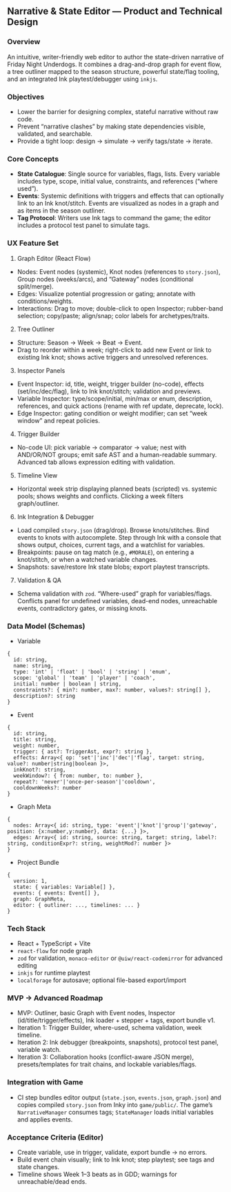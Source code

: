 ## Narrative & State Editor — Product and Technical Design

### Overview
An intuitive, writer-friendly web editor to author the state-driven narrative of Friday Night Underdogs. It combines a drag-and-drop graph for event flow, a tree outliner mapped to the season structure, powerful state/flag tooling, and an integrated Ink playtest/debugger using `inkjs`.

### Objectives
- Lower the barrier for designing complex, stateful narrative without raw code.
- Prevent “narrative clashes” by making state dependencies visible, validated, and searchable.
- Provide a tight loop: design → simulate → verify tags/state → iterate.

### Core Concepts
- **State Catalogue**: Single source for variables, flags, lists. Every variable includes type, scope, initial value, constraints, and references (“where used”).
- **Events**: Systemic definitions with triggers and effects that can optionally link to an Ink knot/stitch. Events are visualized as nodes in a graph and as items in the season outliner.
- **Tag Protocol**: Writers use Ink tags to command the game; the editor includes a protocol test panel to simulate tags.

### UX Feature Set
1) Graph Editor (React Flow)
- Nodes: Event nodes (systemic), Knot nodes (references to `story.json`), Group nodes (weeks/arcs), and “Gateway” nodes (conditional split/merge).
- Edges: Visualize potential progression or gating; annotate with conditions/weights.
- Interactions: Drag to move; double-click to open Inspector; rubber-band selection; copy/paste; align/snap; color labels for archetypes/traits.

2) Tree Outliner
- Structure: Season → Week → Beat → Event.
- Drag to reorder within a week; right-click to add new Event or link to existing Ink knot; shows active triggers and unresolved references.

3) Inspector Panels
- Event Inspector: id, title, weight, trigger builder (no-code), effects (set/inc/dec/flag), link to Ink knot/stitch; validation and previews.
- Variable Inspector: type/scope/initial, min/max or enum, description, references, and quick actions (rename with ref update, deprecate, lock).
- Edge Inspector: gating condition or weight modifier; can set “week window” and repeat policies.

4) Trigger Builder
- No-code UI: pick variable → comparator → value; nest with AND/OR/NOT groups; emit safe AST and a human-readable summary. Advanced tab allows expression editing with validation.

5) Timeline View
- Horizontal week strip displaying planned beats (scripted) vs. systemic pools; shows weights and conflicts. Clicking a week filters graph/outliner.

6) Ink Integration & Debugger
- Load compiled `story.json` (drag/drop). Browse knots/stitches. Bind events to knots with autocomplete. Step through Ink with a console that shows output, choices, current tags, and a watchlist for variables.
- Breakpoints: pause on tag match (e.g., `#MORALE`), on entering a knot/stitch, or when a watched variable changes.
- Snapshots: save/restore Ink state blobs; export playtest transcripts.

7) Validation & QA
- Schema validation with `zod`. “Where-used” graph for variables/flags. Conflicts panel for undefined variables, dead-end nodes, unreachable events, contradictory gates, or missing knots.

### Data Model (Schemas)
- Variable
```
{
  id: string,
  name: string,
  type: 'int' | 'float' | 'bool' | 'string' | 'enum',
  scope: 'global' | 'team' | 'player' | 'coach',
  initial: number | boolean | string,
  constraints?: { min?: number, max?: number, values?: string[] },
  description?: string
}
```
- Event
```
{
  id: string,
  title: string,
  weight: number,
  trigger: { ast?: TriggerAst, expr?: string },
  effects: Array<{ op: 'set'|'inc'|'dec'|'flag', target: string, value?: number|string|boolean }>,
  inkKnot?: string,
  weekWindow?: { from: number, to: number },
  repeat?: 'never'|'once-per-season'|'cooldown',
  cooldownWeeks?: number
}
```
- Graph Meta
```
{
  nodes: Array<{ id: string, type: 'event'|'knot'|'group'|'gateway', position: {x:number,y:number}, data: {...} }>,
  edges: Array<{ id: string, source: string, target: string, label?: string, conditionExpr?: string, weightMod?: number }>
}
```
- Project Bundle
```
{
  version: 1,
  state: { variables: Variable[] },
  events: { events: Event[] },
  graph: GraphMeta,
  editor: { outliner: ..., timelines: ... }
}
```

### Tech Stack
- React + TypeScript + Vite
- `react-flow` for node graph
- `zod` for validation, `monaco-editor` or `@uiw/react-codemirror` for advanced editing
- `inkjs` for runtime playtest
- `localforage` for autosave; optional file-based export/import

### MVP → Advanced Roadmap
- MVP: Outliner, basic Graph with Event nodes, Inspector (id/title/trigger/effects), Ink loader + stepper + tags, export bundle v1.
- Iteration 1: Trigger Builder, where-used, schema validation, week timeline.
- Iteration 2: Ink debugger (breakpoints, snapshots), protocol test panel, variable watch.
- Iteration 3: Collaboration hooks (conflict-aware JSON merge), presets/templates for trait chains, and lockable variables/flags.

### Integration with Game
- CI step bundles editor output (`state.json`, `events.json`, `graph.json`) and copies compiled `story.json` from Inky into `game/public/`. The game’s `NarrativeManager` consumes tags; `StateManager` loads initial variables and applies events.

### Acceptance Criteria (Editor)
- Create variable, use in trigger, validate, export bundle → no errors.
- Build event chain visually; link to Ink knot; step playtest; see tags and state changes.
- Timeline shows Week 1–3 beats as in GDD; warnings for unreachable/dead ends.


